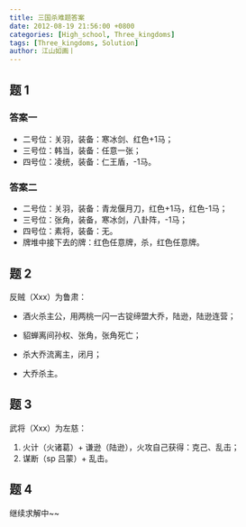 ```yaml
---
title: 三国杀难题答案
date: 2012-08-19 21:56:00 +0800
categories: [High_school, Three_kingdoms]
tags: [Three_kingdoms, Solution]
author: 江山如画丨
---
```


## 题 1

### 答案一

- 二号位：关羽，装备：寒冰剑、红色+1马；
- 三号位：韩当，装备：任意一张；
- 四号位：凌统，装备：仁王盾，-1马。

### 答案二

- 二号位：关羽，装备：青龙偃月刀，红色+1马，红色-1马；
- 三号位：张角，装备，寒冰剑，八卦阵，-1马；
- 四号位：素将，装备：无。
- 牌堆中接下去的牌：红色任意牌，杀，红色任意牌。

## 题 2

反贼（Xxx）为鲁肃：

- 酒火杀主公，用两桃一闪一古锭缔盟大乔，陆逊，陆逊连营；

- 貂蝉离间孙权、张角，张角死亡；
- 杀大乔流离主，闭月；
- 大乔杀主。

## 题 3

武将（Xxx）为左慈：

1. 火计（火诸葛）+ 谦逊（陆逊），火攻自己获得：克己、乱击；
2. 谋断（sp 吕蒙）+ 乱击。

## 题 4

继续求解中~~